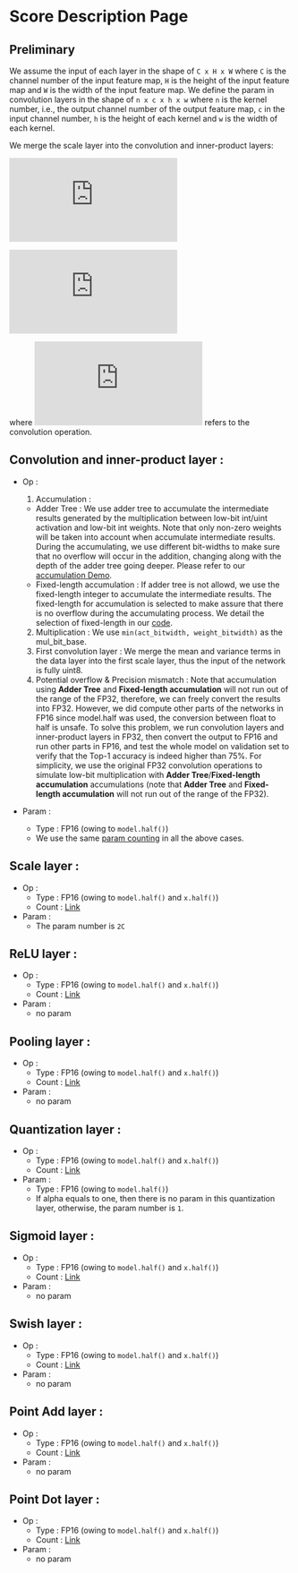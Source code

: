 # Score Description Page

## Preliminary
We assume the input of each layer in the shape of `C x H x W` where `C` is the channel number of the input feature map, 
`H` is the height of the input feature map and `W`
is the width of the input feature map. We define the param in convolution layers in the shape of `n x c x h x w` where `n` is the kernel 
number, i.e., the output channel number 
of the output feature map, `c` in the input channel number, `h` is the height of each kernel and `w` is the width of each kernel.

We merge the scale layer into the convolution and inner-product layers:

![equation](http://latex.codecogs.com/gif.latex?y=k(W*x)+b)

![equation](http://latex.codecogs.com/gif.latex?y=k(Wx)+b)

where ![equation](http://latex.codecogs.com/gif.latex?*) refers to the convolution operation.

## Convolution and inner-product layer :
* Op :
  1. Accumulation : 
    * Adder Tree :
    We use adder tree to accumulate the intermediate results generated by the multiplication between low-bit int/uint activation and low-bit int weights. Note that only non-zero weights will be taken into account when accumulate intermediate results. During the accumulating, we use different bit-widths to make sure that no overflow will occur in the addition, changing along with the depth of the adder tree going deeper. Please refer to our [accumulation Demo](xxxx). 
    * Fixed-length accumulation : 
    If adder tree is not allowd, we use the fixed-length integer to accumulate the intermediate results. The fixed-length for accumulation is selected to make assure that there is no overflow during the accumulating process. We detail the selection of fixed-length in our [code](https://github.com/wps712/MicroNetChallenge/blob/754593e4a7a57231ae27375117ea5b9325e75280/flops_utils_final.py#L165).
  2. Multiplication : We use `min(act_bitwidth, weight_bitwidth)` as the mul_bit_base.
  3. First convolution layer :
  We merge the mean and variance terms in the data layer into the first scale layer, thus the input of the network is fully uint8.
  4. Potential overflow & Precision mismatch :
  Note that accumulation using **Adder Tree** and **Fixed-length accumulation** will not run out of the range of the FP32, therefore, we can freely convert the results into FP32. However, we did compute other parts of the networks in FP16 since model.half was used, the conversion between float to half is unsafe. To solve this problem, we run convolution layers and inner-product layers in FP32, then convert the output to FP16 and run other parts in FP16, and test the whole model on validation set to verify that the Top-1 accuracy is indeed higher than 75%. For simplicity, we use the original FP32 convolution operations to simulate low-bit multiplication with **Adder Tree**/**Fixed-length accumulation** accumulations (note that **Adder Tree** and **Fixed-length accumulation** will not run out of the range of the FP32).
     
* Param : 
  * Type : FP16 (owing to `model.half()`)
  * We use the same [param counting](https://github.com/wps712/MicroNetChallenge/blob/754593e4a7a57231ae27375117ea5b9325e75280/flops_utils_final.py#L47) in all the above cases.


## Scale layer :
* Op :
  * Type : FP16 (owing to `model.half()` and `x.half()`)
  * Count : [Link](https://github.com/wps712/MicroNetChallenge/blob/754593e4a7a57231ae27375117ea5b9325e75280/flops_utils_final.py#L46)
* Param :
  * The param number is `2C`
  
  
## ReLU layer :
* Op :
  * Type : FP16 (owing to `model.half()` and `x.half()`)
  * Count : [Link](https://github.com/wps712/MicroNetChallenge/blob/fa136d792419d236c28137bdea48f498dda49fad/flops_utils_final.py#L260)
* Param :
  * no param

## Pooling layer :
* Op :
  * Type : FP16 (owing to `model.half()` and `x.half()`)
  * Count : [Link](https://github.com/wps712/MicroNetChallenge/blob/fa136d792419d236c28137bdea48f498dda49fad/flops_utils_final.py#L270)
* Param :
  * no param
  
## Quantization layer :
* Op :
  * Type : FP16 (owing to `model.half()` and `x.half()`)
  * Count : [Link](https://github.com/wps712/MicroNetChallenge/blob/fa136d792419d236c28137bdea48f498dda49fad/flops_utils_final.py#L243)
* Param :
  * Type : FP16 (owing to `model.half()`)
  * If alpha equals to one, then there is no param in this quantization layer, otherwise, the param number is `1`.
  
## Sigmoid layer :
* Op :
  * Type : FP16 (owing to `model.half()` and `x.half()`)
  * Count : [Link](https://github.com/wps712/MicroNetChallenge/blob/fa136d792419d236c28137bdea48f498dda49fad/flops_utils_final.py#L311)
* Param :
  * no param
  
## Swish layer :
* Op :
  * Type : FP16 (owing to `model.half()` and `x.half()`)
  * Count : [Link](https://github.com/wps712/MicroNetChallenge/blob/fa136d792419d236c28137bdea48f498dda49fad/flops_utils_final.py#L321)
* Param :
  * no param
  
## Point Add layer :
* Op :
  * Type : FP16 (owing to `model.half()` and `x.half()`)
  * Count : [Link](https://github.com/wps712/MicroNetChallenge/blob/fa136d792419d236c28137bdea48f498dda49fad/flops_utils_final.py#L342)
* Param :
  * no param
  
## Point Dot layer :
* Op :
  * Type : FP16 (owing to `model.half()` and `x.half()`)
  * Count : [Link](https://github.com/wps712/MicroNetChallenge/blob/fa136d792419d236c28137bdea48f498dda49fad/flops_utils_final.py#L331)
* Param :
  * no param

